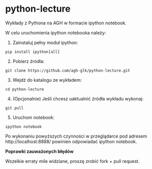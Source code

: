 python-lecture
==============

Wykłady z Pythona na AGH w formacie ipython notebook.

W celu uruchomienia ipython notebooka należy:

1. Zainstaluj pełny moduł ipython:

  ```
  pip install ipython[all]
  ```

2. Pobierz źródła:

  ```
  git clone https://github.com/agh-glk/python-lecture.git
  ```
  
3. Wejdź do katalogu ze wykładem:

  ```
  cd python-lecture
  ```


4. (Opcjonalnie) Jeśli chcesz uaktualnić źródła wykładu wykonaj:

  ```
  git pull
  ```
  
    
5. Uruchom notebook:

  ```
  ipython notebook
  ```
  

Po wykonaniu powyższych czynności w przeglądarce pod adresem http://localhost:8888/ powinien odpowiadać ipython notebook.



**Poprawki zauważonych błędów**

Wszelkie erraty mile widziane, proszę zrobić fork + pull request.
